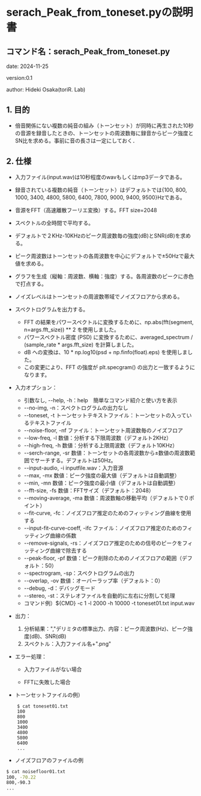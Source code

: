 # serach_Peak_from_toneset.pyの説明書

## コマンド名：serach_Peak_from_toneset.py

date: 2024-11-25

version:0.1

author: Hideki Osaka(toriR. Lab)

## 1. 目的

- 倍音関係にない複数の純音の組み（トーンセット）が同時に再生された10秒の音源を録音したときの、トーンセットの周波数毎に録音からピーク強度とSN比を求める。事前に音の長さは一定にしておく．

## 2. 仕様

- 入力ファイル(input.wav)は10秒程度のwavもしくはmp3データである。

- 録音されている複数の純音（トーンセット）はデフォルトでは{100, 800, 1000, 3400, 4800, 5800, 6400, 7800, 9000, 9400, 9500}Hzである。

- 音源をFFT（高速離散フーリエ変換）する。FFT size=2048

- スペクトルの全時間で平均する。

- デフォルトで２KHz-10KHzのピーク周波数毎の強度(dB)とSNR(dB)を求める。

- ピーク周波数はトーンセットの各周波数を中心にデフォルトで±50Hzで最大値を求める。

- グラフを生成（縦軸：周波数、横軸：強度）する。各周波数のピークに赤色で打点する。

- ノイズレベルはトーンセットの周波数帯域でノイズフロアから求める。

- スペクトログラムを出力する。
  - FFT の結果をパワースペクトルに変換するために、np.abs(fft(segment, n=args.fft_size)) ** 2 を使用しました。
  - パワースペクトル密度 (PSD) に変換するために、averaged_spectrum / (sample_rate * args.fft_size) を計算しました。
  - dB への変換は、10 * np.log10(psd + np.finfo(float).eps) を使用しました。
  - この変更により、FFT の強度が plt.specgram() の出力と一致するようになります。

- 入力オプション：
  - 引数なし, --help, -h：help　簡単なコマンド紹介と使い方を表示
  - --no-img, -n：スペクトログラムの出力なし
  - --toneset, -t トーンセットテキストファイル：トーンセットの入っているテキストファイル
  - --noise-floor, -nf ファイル：トーンセット周波数毎のノイズフロア
  - --low-freq, -l 数値：分析する下限周波数（デフォルト2KHz）
  - --high-freq, -h 数値：分析する上限周波数（デフォルト10KHz）
  - --serch-range, -sr 数値：トーンセットの各周波数から±数値の周波数範囲でサーチする。デフォルトは50Hz。
  - --input-audio, -i inputfile.wav：入力音源
  - --max, -mx 数値：ピーク強度の最大値（デフォルトは自動調整）
  - --min, -mn 数値：ピーク強度の最小値（デフォルトは自動調整）
  - --fft-size, -fs 数値：FFTサイズ（デフォルト：2048）
  - --moving-average, -ma 数値：周波数軸の移動平均（デフォルトで０ポイント）
  - --fit-curve, -fc：ノイズフロア推定のためのフィッティング曲線を使用する
  - --input-fit-curve-coeff, -ifc ファイル：ノイズフロア推定のためのフィッティング曲線の係数
  - --remove-signals, -rs：ノイズフロア推定のための信号のピークをフィッティング曲線で除去する
  - --peak-floor, -pf 数値：ピーク削除のためのノイズフロアの範囲（デフォルト：50）
  - --spectrogram, -sp：スペクトログラムの出力
  - --overlap, -ov 数値：オーバーラップ率（デフォルト：0） 
  - --debug, -d：デバッグモード
  - --stereo, -st：ステレオファイルを自動的に左右に分割して処理
  - コマンド例）${CMD} -c 1 -l 2000 -h 10000 -t toneset01.txt input.wav

- 出力：
  1. 分析結果：","デリミタの標準出力、内容：ピーク周波数(Hz)、ピーク強度(dB)、SNR(dB)
  2. スペクトル：入力ファイル名+".png"

- エラー処理：

  - 入力ファイルがない場合

  - FFTに失敗した場合

    

- トーンセットファイルの例）

```
    $ cat toneset01.txt
    100
    800
    1000
    3400
    4800
    5800
    6400
    ...
```



- ノイズフロアのファイルの例

```bash
$ cat noisefloor01.txt
100, -70.22
800,-90.3
...
```


